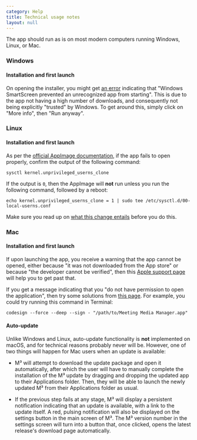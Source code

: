 ```yaml
---
category: Help
title: Technical usage notes
layout: null
---
```


The app should run as is on most modern computers running Windows, Linux, or Mac.

### Windows

#### Installation and first launch

On opening the installer, you might get <a href="https://github.com/sircharlo/meeting-media-manager/blob/master/docs/screenshots/win-smartscreen.png?raw=true" target="_blank">an error</a> indicating that "Windows SmartScreen prevented an unrecognized app from starting". This is due to the app not having a high number of downloads, and consequently not being explicitly "trusted" by Windows. To get around this, simply click on "More info", then "Run anyway".

### Linux

#### Installation and first launch

As per the <a href="https://docs.appimage.org/user-guide/troubleshooting/electron-sandboxing.html" target="_blank">official AppImage documentation</a>, if the app fails to open properly, confirm the output of the following command:

`sysctl kernel.unprivileged_userns_clone`

If the output is `0`, then the AppImage will **not** run unless you run the following command, followed by a reboot:

`echo kernel.unprivileged_userns_clone = 1 | sudo tee /etc/sysctl.d/00-local-userns.conf`

Make sure you read up on <a href="https://lwn.net/Articles/673597/" target="_blank">what this change entails</a> before you do this.

### Mac

#### Installation and first launch

If upon launching the app, you receive a warning that the app cannot be opened, either because "it was not downloaded from the App store" or because "the developer cannot be verified", then this <a href="https://support.apple.com/en-ca/HT202491" target="_blank">Apple support page</a> will help you to get past that.

If you get a message indicating that you "do not have permission to open the application", then try some solutions from <a href="https://stackoverflow.com/questions/64842819/cant-run-app-because-of-permission-in-big-sur/64895860" target="_blank">this page</a>. For example, you could try running this command in Terminal:

`codesign --force --deep --sign - "/path/to/Meeting Media Manager.app"`

#### Auto-update

Unlike Windows and Linux, auto-update functionality is **not** implemented on macOS, and for technical reasons probably never will be. However, one of two things will happen for Mac users when an update is available:

- M³ will attempt to download the update package and open it automatically, after which the user will have to manually complete the installation of the M³ update by dragging and dropping the updated app to their Applications folder. Then, they will be able to launch the newly updated M³ from their Applications folder as usual.

- If the previous step fails at any stage, M³ will display a persistent notification indicating that an update is available, with a link to the update itself. A red, pulsing notification will also be displayed on the settings button in the main screen of M³. The M³ version number in the settings screen will turn into a button that, once clicked, opens the latest release's download page automatically.
